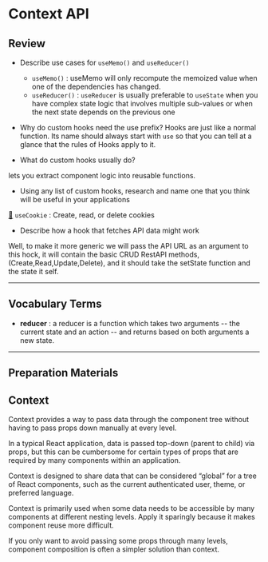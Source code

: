 # Context API

## Review

- Describe use cases for `useMemo()` and `useReducer()`

  - `useMemo()` : useMemo will only recompute the memoized value when one of the dependencies has changed.
  - `useReducer()` : `useReducer` is usually preferable to `useState` when you have complex state logic that involves multiple sub-values or when the next state depends on the previous one

- Why do custom hooks need the use prefix?
  Hooks are just like a normal function. Its name should always start with `use` so that you can tell at a glance that the rules of Hooks apply to it.
- What do custom hooks usually do?

lets you extract component logic into reusable functions.

- Using any list of custom hooks, research and name one that you think will be useful in your applications

[🍪](https://github.com/craig1123/react-recipes/blob/master/docs/useCookie.md) `useCookie` : Create, read, or delete cookies

- Describe how a hook that fetches API data might work

Well, to make it more generic we will pass the API URL as an argument to this hock, it will contain the basic CRUD RestAPI methods, (Create,Read,Update,Delete), and it should take the setState function and the state it self.

---

## Vocabulary Terms

- **reducer** : a reducer is a function which takes two arguments -- the current state and an action -- and returns based on both arguments a new state.

---

## Preparation Materials

## Context

Context provides a way to pass data through the component tree without having to pass props down manually at every level.

In a typical React application, data is passed top-down (parent to child) via props, but this can be cumbersome for certain types of props that are required by many components within an application.

Context is designed to share data that can be considered “global” for a tree of React components, such as the current authenticated user, theme, or preferred language.

Context is primarily used when some data needs to be accessible by many components at different nesting levels. Apply it sparingly because it makes component reuse more difficult.

If you only want to avoid passing some props through many levels, component composition is often a simpler solution than context.
